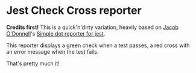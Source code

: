 # Jest Check Cross reporter

**Credits first!** This is a quick'n'dirty variation, heavily based on [Jacob O'Donnell](https://github.com/jodonnell)'s
[Simple dot reporter for jest](https://github.com/jodonnell/jest-simple-dot-reporter).

This reporter displays a green check when a test passes, a red cross with an error message when the test fails.

That's pretty much it!